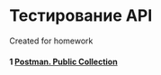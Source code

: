 # Тестирование API

Created for homework

#### 1 [Postman. Public Collection](https://www.postman.com/shokerfacex/workspace/my-workspace/collection/35180994-a27f479b-0b0f-4ae8-ac43-92a57a289f2c?action=share&creator=35180994&active-environment=35180994-c3c87c96-a63a-43ea-ae47-b408c343a692)
